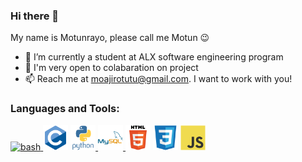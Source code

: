 ### Hi there 👋

My name is Motunrayo, please call me Motun 😉

- 🌱 I’m currently a student at ALX software engineering program
- 👯 I'm very open to colabaration on project
- 📫 Reach me at moajirotutu@gmail.com. I want to work with you!

<!--
**Motunblue/motunblue** is a ✨ _special_ ✨ repository because its `README.md` (this file) appears on your GitHub profile.

Here are some ideas to get you started:

- 🔭 I’m currently working on ...
- 🌱 I’m currently learning ...
- 👯 I’m looking to collaborate on ...
- 🤔 I’m looking for help with ...
- 💬 Ask me about ...
- 📫 How to reach me: ...
- 😄 Pronouns: ...
- ⚡ Fun fact: ...
-->

<h3 align="left">Languages and Tools:</h3>
<p align="left">
    </a> <a href="https://www.gnu.org/software/bash/" target="_blank" rel="noreferrer"> <img src="https://www.vectorlogo.zone/logos/gnu_bash/gnu_bash-icon.svg" alt="bash" width="40" height="40"/> </a>
    <a target="_blank" rel="noreferrer"> <img src="https://github.com/devicons/devicon/blob/master/icons/c/c-original.svg" alt="C" width="40" height="40"/> </a>
    <a href="https://www.python.org/" target="_blank" rel="noreferrer"> <img src="https://github.com/devicons/devicon/blob/master/icons/python/python-original-wordmark.svg" alt="Python" width="40" height="40"/> </a>
    <a href="https://www.mysql.com/" target="_blank" rel="noreferrer"> <img src="https://raw.githubusercontent.com/devicons/devicon/master/icons/mysql/mysql-original-wordmark.svg" alt="mysql" width="40" height="40"/> </a>
    <a target="_blank" rel="noreferrer"> <img src="https://github.com/devicons/devicon/blob/master/icons/html5/html5-original-wordmark.svg" alt="HTML5" width="40" height="40"/> </a>
    <a target="_blank" rel="noreferrer"> <img src="https://github.com/devicons/devicon/blob/master/icons/css3/css3-original.svg" alt="CSS" width="40" height="40"/> </a>
    <a target="_blank" rel="noreferrer"> <img src="https://github.com/devicons/devicon/blob/master/icons/javascript/javascript-original.svg" alt="JavaScript" width="40" height="40"/> </a>
</p>